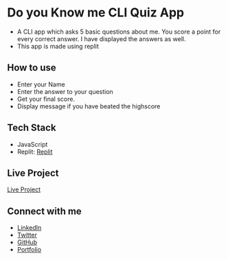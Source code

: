 # Do you Know me CLI Quiz App

- A CLI app which asks 5 basic questions about me. You score a point for every correct answer. I have displayed the answers as well.
- This app is made using replit

## How to use

- Enter your Name
- Enter the answer to your question
- Get your final score.
- Display message if you have beated the highscore

## Tech Stack

- JavaScript
- Replit: [Replit](https://replit.com/)

## Live Project

[Live Project](https://repl.it/@OVERLORDWRATH/My-Intro?embed=1&amp;output=1)


## Connect with me

- [LinkedIn](https://www.linkedin.com/in/priyanshu844/)
- [Twitter](https://twitter.com/Priyanshu844)
- [GitHub](https://github.com/PriyanshuSinghR)
- [Portfolio](https://priyanshu-portfolio.netlify.app/)
